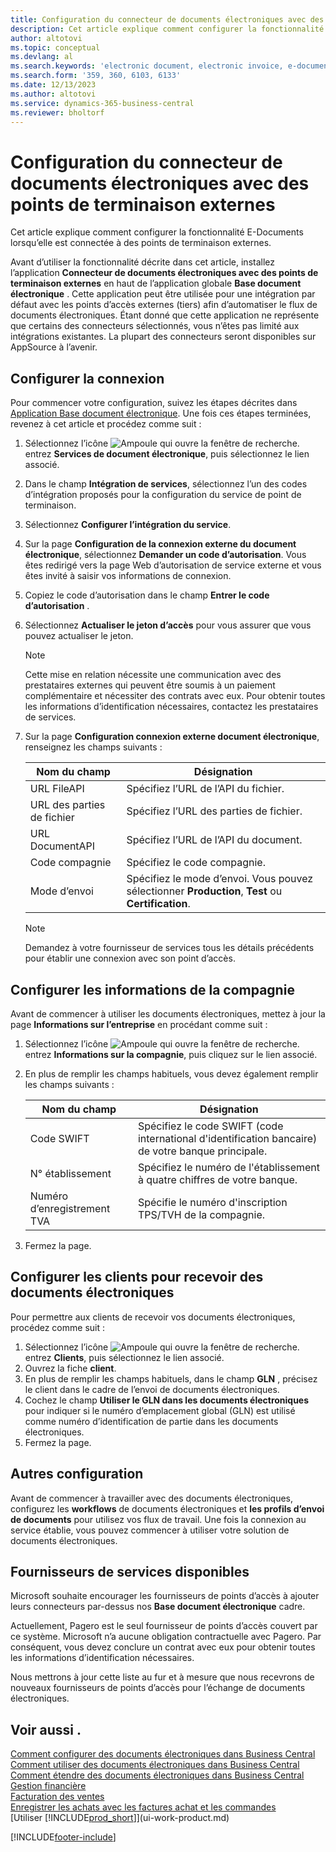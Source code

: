 ```yaml
---
title: Configuration du connecteur de documents électroniques avec des points de terminaison externes
description: Cet article explique comment configurer la fonctionnalité E-Documents lorsqu’elle est connectée à des points de terminaison externes.
author: altotovi
ms.topic: conceptual
ms.devlang: al
ms.search.keywords: 'electronic document, electronic invoice, e-document, e-invoice, access-point, endpoint'
ms.search.form: '359, 360, 6103, 6133'
ms.date: 12/13/2023
ms.author: altotovi
ms.service: dynamics-365-business-central
ms.reviewer: bholtorf
---
```


# <a name="set-the-e-documents-connector-with-external-endpoints"></a>Configuration du connecteur de documents électroniques avec des points de terminaison externes

Cet article explique comment configurer la fonctionnalité E-Documents lorsqu’elle est connectée à des points de terminaison externes.

Avant d’utiliser la fonctionnalité décrite dans cet article, installez l’application **Connecteur de documents électroniques avec des points de terminaison externes** en haut de l’application globale **Base document électronique** . Cette application peut être utilisée pour une intégration par défaut avec les points d’accès externes (tiers) afin d’automatiser le flux de documents électroniques. Étant donné que cette application ne représente que certains des connecteurs sélectionnés, vous n’êtes pas limité aux intégrations existantes. La plupart des connecteurs seront disponibles sur AppSource à l’avenir.

## <a name="set-up-the-connection"></a>Configurer la connexion

Pour commencer votre configuration, suivez les étapes décrites dans [Application Base document électronique](finance-how-setup-edocuments.md). Une fois ces étapes terminées, revenez à cet article et procédez comme suit :

1. Sélectionnez l’icône ![Ampoule qui ouvre la fenêtre de recherche.](media/ui-search/search_small.png "Dites-moi ce que vous voulez faire") entrez **Services de document électronique**, puis sélectionnez le lien associé.
2. Dans le champ **Intégration de services**, sélectionnez l’un des codes d’intégration proposés pour la configuration du service de point de terminaison.
3. Sélectionnez **Configurer l’intégration du service**.
4. Sur la page **Configuration de la connexion externe du document électronique**, sélectionnez **Demander un code d’autorisation**. Vous êtes redirigé vers la page Web d’autorisation de service externe et vous êtes invité à saisir vos informations de connexion.
5. Copiez le code d’autorisation dans le champ **Entrer le code d’autorisation** .
6. Sélectionnez **Actualiser le jeton d’accès** pour vous assurer que vous pouvez actualiser le jeton.

    > [!NOTE]
    > Cette mise en relation nécessite une communication avec des prestataires externes qui peuvent être soumis à un paiement complémentaire et nécessiter des contrats avec eux. Pour obtenir toutes les informations d’identification nécessaires, contactez les prestataires de services.

7. Sur la page **Configuration connexion externe document électronique**, renseignez les champs suivants :

    | Nom du champ | Désignation |
    |---|---|
    | URL FileAPI | Spécifiez l’URL de l’API du fichier. |
    | URL des parties de fichier | Spécifiez l’URL des parties de fichier. |
    | URL DocumentAPI | Spécifiez l’URL de l’API du document. |
    | Code compagnie | Spécifiez le code compagnie. |
    | Mode d’envoi | Spécifiez le mode d’envoi. Vous pouvez sélectionner **Production**, **Test** ou **Certification**. |

    > [!NOTE]
    > Demandez à votre fournisseur de services tous les détails précédents pour établir une connexion avec son point d’accès.

## <a name="set-up-company-information"></a>Configurer les informations de la compagnie

Avant de commencer à utiliser les documents électroniques, mettez à jour la page **Informations sur l’entreprise** en procédant comme suit :

1. Sélectionnez l’icône ![Ampoule qui ouvre la fenêtre de recherche.](media/ui-search/search_small.png "Dites-moi ce que vous voulez faire") entrez **Informations sur la compagnie**, puis cliquez sur le lien associé.
2. En plus de remplir les champs habituels, vous devez également remplir les champs suivants :

    | Nom du champ | Désignation |
    |---|---|
    | Code SWIFT | Spécifiez le code SWIFT (code international d'identification bancaire) de votre banque principale. |
    | N° établissement | Spécifiez le numéro de l'établissement à quatre chiffres de votre banque. |
    | Numéro d’enregistrement TVA | Spécifie le numéro d'inscription TPS/TVH de la compagnie. |

3. Fermez la page.

## <a name="set-up-customers-to-receive-e-documents"></a>Configurer les clients pour recevoir des documents électroniques

Pour permettre aux clients de recevoir vos documents électroniques, procédez comme suit :

1. Sélectionnez l’icône ![Ampoule qui ouvre la fenêtre de recherche.](media/ui-search/search_small.png "Dites-moi ce que vous voulez faire") entrez **Clients**, puis sélectionnez le lien associé.
2. Ouvrez la fiche **client**.
3. En plus de remplir les champs habituels, dans le champ **GLN** , précisez le client dans le cadre de l’envoi de documents électroniques.
4. Cochez le champ **Utiliser le GLN dans les documents électroniques** pour indiquer si le numéro d’emplacement global (GLN) est utilisé comme numéro d’identification de partie dans les documents électroniques.
5. Fermez la page.

## <a name="other-setup"></a>Autres configuration

Avant de commencer à travailler avec des documents électroniques, configurez les **workflows** de documents électroniques et **les profils d’envoi de documents** pour utilisez vos flux de travail. Une fois la connexion au service établie, vous pouvez commencer à utiliser votre solution de documents électroniques.

## <a name="available-service-providers"></a>Fournisseurs de services disponibles

Microsoft souhaite encourager les fournisseurs de points d’accès à ajouter leurs connecteurs par-dessus nos **Base document électronique** cadre.

Actuellement, Pagero est le seul fournisseur de points d’accès couvert par ce système. Microsoft n’a aucune obligation contractuelle avec Pagero. Par conséquent, vous devez conclure un contrat avec eux pour obtenir toutes les informations d’identification nécessaires.

Nous mettrons à jour cette liste au fur et à mesure que nous recevrons de nouveaux fournisseurs de points d’accès pour l’échange de documents électroniques.

## <a name="see-also"></a>Voir aussi .

[Comment configurer des documents électroniques dans Business Central](finance-how-setup-edocuments.md)  
[Comment utiliser des documents électroniques dans Business Central](finance-how-use-edocuments.md)  
[Comment étendre des documents électroniques dans Business Central](/dynamics365/business-central/dev-itpro/developer/devenv-extend-edocuments)  
[Gestion financière](finance.md)  
[Facturation des ventes](sales-how-invoice-sales.md)  
[Enregistrer les achats avec les factures achat et les commandes](purchasing-how-record-purchases.md)  
[Utiliser [!INCLUDE[prod_short](includes/prod_short.md)]](ui-work-product.md)

[!INCLUDE[footer-include](includes/footer-banner.md)]
